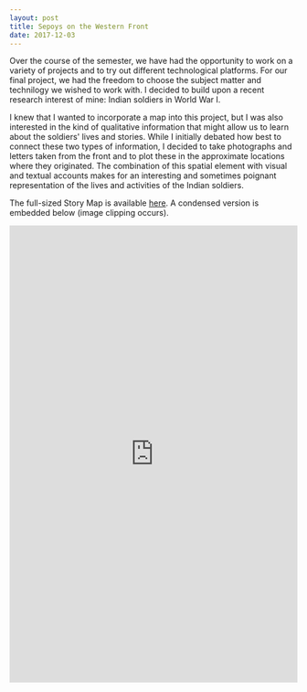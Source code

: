 ```yaml
---
layout: post
title: Sepoys on the Western Front
date: 2017-12-03
---
```

Over the course of the semester, we have had the opportunity to work on a variety of projects and to try out different technological platforms. For our final project, we had the freedom to choose the subject matter and technilogy we wished to work with. I decided to build upon a recent research interest of mine: Indian soldiers in World War I.

I knew that I wanted to incorporate a map into this project, but I was also interested in the kind of qualitative information that might allow us to learn about the soldiers' lives and stories. While I initially debated how best to connect these two types of information, I decided to take photographs and letters taken from the front and to plot these in the approximate locations where they originated. The combination of this spatial element with visual and textual accounts makes for an interesting and sometimes poignant representation of the lives and activities of the Indian soldiers.

The full-sized Story Map is available <a href="https://arcg.is/1m55by">here</a>. A condensed version is embedded below (image clipping occurs).

<iframe width="100%" height="800px" src="https://www.arcgis.com/apps/MapJournal/index.html?appid=07d85af6201f45e289a82eadae1d0572" frameborder="0" scrolling="no"></iframe>
